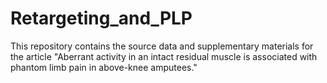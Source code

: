 # Retargeting_and_PLP
This repository contains the source data and supplementary materials for the article "Aberrant activity in an intact residual muscle is associated with phantom limb pain in above-knee amputees."
